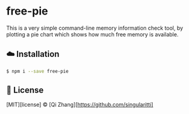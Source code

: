# free-pie

This is a very simple command-line memory information check tool,
by plotting a pie chart which shows how much free memory is
available.

## :cloud: Installation

```sh
$ npm i --save free-pie
```

## :scroll: License

[MIT][license] © [Qi Zhang][https://github.com/singularitti]